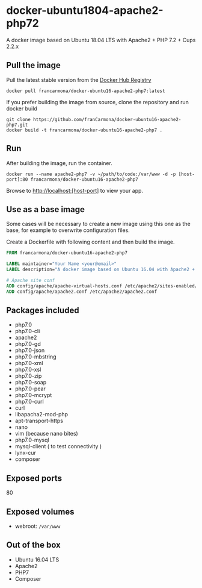 # docker-ubuntu1804-apache2-php72
A docker image based on Ubuntu 18.04 LTS with Apache2 + PHP 7.2 + Cups 2.2.x

## Pull the image

Pull the latest stable version from the [Docker Hub Registry](https://hub.docker.com/r/francarmona/docker-ubuntu16-apache2-php7/)
```
docker pull francarmona/docker-ubuntu16-apache2-php7:latest
```

If you prefer building the image from source, clone the repository and run docker build

```
git clone https://github.com/franCarmona/docker-ubuntu16-apache2-php7.git
docker build -t francarmona/docker-ubuntu16-apache2-php7 .
```

## Run

After building the image, run the container.
```
docker run --name apache2-php7 -v ~/path/to/code:/var/www -d -p [host-port]:80 francarmona/docker-ubuntu16-apache2-php7
```
Browse to [http://localhost:[host-port]](http://localhost:[host-port]) to view your app.

## Use as a base image

Some cases will be necessary to create a new image using this one as the base, for example to overwrite configuration files.

Create a Dockerfile with following content and then build the image.

```Dockerfile
FROM francarmona/docker-ubuntu16-apache2-php7

LABEL maintainer="Your Name <your@email>"
LABEL description="A docker image based on Ubuntu 16.04 with Apache2 + PHP 7.0"

# Apache site conf
ADD config/apache/apache-virtual-hosts.conf /etc/apache2/sites-enabled/000-default.conf
ADD config/apache/apache2.conf /etc/apache2/apache2.conf
```

## Packages included

 * php7.0
 * php7.0-cli
 * apache2
 * php7.0-gd
 * php7.0-json
 * php7.0-mbstring
 * php7.0-xml
 * php7.0-xsl
 * php7.0-zip
 * php7.0-soap
 * php7.0-pear
 * php7.0-mcrypt
 * php7.0-curl
 * curl
 * libapacha2-mod-php
 * apt-transport-https
 * nano
 * vim (because nano bites)
 * php7.0-mysql
 * mysql-client ( to test connectivity )
 * lynx-cur
 * composer

## Exposed ports

80

## Exposed volumes

 - webroot: `/var/www`
 
## Out of the box

 * Ubuntu 16.04 LTS
 * Apache2
 * PHP7
 * Composer
